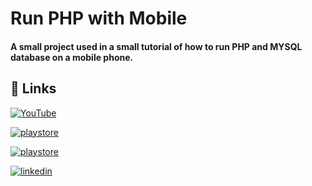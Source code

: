 # Run PHP with Mobile

#### A small project used in a small tutorial of how to run PHP and MYSQL database on a mobile phone.

## 🔗 Links

[![YouTube](https://img.shields.io/badge/YouTube-red?style=for-the-badge&logo=youtube&logoColor=white)](https://www.youtube.com/watch?v=GhDG7QNvXn4/)

[![playstore](https://img.shields.io/badge/Awebserver-on%20Google%20Play-76B900.svg)](https://play.google.com/store/apps/details?id=com.sylkat.apache&hl=en_US)

[![playstore](https://img.shields.io/badge/CodeEditor-on%20Google%20Play-76B900.svg)](https://play.google.com/store/apps/details?id=com.rhmsoft.code&hl=en_US)

[![linkedin](https://img.shields.io/badge/linkedin-0A66C2?style=for-the-badge&logo=linkedin&logoColor=white)](https://www.linkedin.com/in/alhassan-mohamed4234a716a/)









